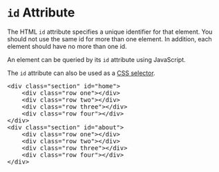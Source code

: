 # `id` Attribute

The HTML `id` attribute specifies a unique identifier for that element. You should not use the same id for more than one element. In addition, each element should have no more than one id.

An element can be queried by its `id` attribute using JavaScript.

The `id` attribute can also be used as a [CSS selector](#CSS/CSS_Selector).

<pre>
&lt;div class="section" <span class="highlight">id="home"</span>&gt;
	&lt;div class="row one"&gt;&lt;/div&gt;
	&lt;div class="row two"&gt;&lt;/div&gt;
	&lt;div class="row three"&gt;&lt;/div&gt;
	&lt;div class="row four"&gt;&lt;/div&gt;
&lt;/div&gt;
&lt;div class="section" <span class="highlight">id="about"</span>&gt;
	&lt;div class="row one"&gt;&lt;/div&gt;
	&lt;div class="row two"&gt;&lt;/div&gt;
	&lt;div class="row three"&gt;&lt;/div&gt;
	&lt;div class="row four"&gt;&lt;/div&gt;
&lt;/div&gt;
</pre>